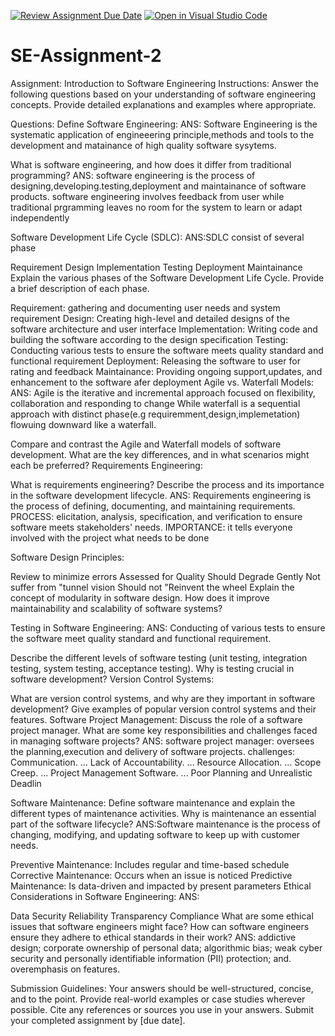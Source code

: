 [![Review Assignment Due Date](https://classroom.github.com/assets/deadline-readme-button-24ddc0f5d75046c5622901739e7c5dd533143b0c8e959d652212380cedb1ea36.svg)](https://classroom.github.com/a/-ucQIGTc)
[![Open in Visual Studio Code](https://classroom.github.com/assets/open-in-vscode-718a45dd9cf7e7f842a935f5ebbe5719a5e09af4491e668f4dbf3b35d5cca122.svg)](https://classroom.github.com/online_ide?assignment_repo_id=15246350&assignment_repo_type=AssignmentRepo)
# SE-Assignment-2
Assignment: Introduction to Software Engineering Instructions: Answer the following questions based on your understanding of software engineering concepts. Provide detailed explanations and examples where appropriate.

Questions: Define Software Engineering: ANS: Software Engineering is the systematic application of engineeering principle,methods and tools to the development and matainance of high quality software sysytems.

What is software engineering, and how does it differ from traditional programming? ANS: software engineering is the process of designing,developing.testing,deployment and maintainance of software products. software engineering involves feedback from user while traditional prgramming leaves no room for the system to learn or adapt independently

Software Development Life Cycle (SDLC): ANS:SDLC consist of several phase

Requirement
Design
Implementation
Testing
Deployment
Maintainance
Explain the various phases of the Software Development Life Cycle. Provide a brief description of each phase.

Requirement: gathering and documenting user needs and system requirement
Design: Creating high-level and detailed designs of the software architecture and user interface
Implementation: Writing code and building the software according to the design specification
Testing: Conducting various tests to ensure the software meets quality standard and functional requirement
Deployment: Releasing the software to user for rating and feedback
Maintainance: Providing ongoing support,updates, and enhancement to the software afer deployment
Agile vs. Waterfall Models: ANS: Agile is the iterative and incremental approach focused on flexibility, collaboration and responding to change While waterfall is a sequential approach with distinct phase(e.g requiremment,design,implemetation) flowuing downward like a waterfall.

Compare and contrast the Agile and Waterfall models of software development. What are the key differences, and in what scenarios might each be preferred? Requirements Engineering:

What is requirements engineering? Describe the process and its importance in the software development lifecycle. ANS: Requirements engineering is the process of defining, documenting, and maintaining requirements. PROCESS: elicitation, analysis, specification, and verification to ensure software meets stakeholders' needs. IMPORTANCE: it tells everyone involved with the project what needs to be done

Software Design Principles:

Review to minimize errors
Assessed for Quality
Should Degrade Gently
Not suffer from "tunnel vision
Should not "Reinvent the wheel
Explain the concept of modularity in software design. How does it improve maintainability and scalability of software systems?

Testing in Software Engineering: ANS: Conducting of various tests to ensure the software meet quality standard and functional requirement.

Describe the different levels of software testing (unit testing, integration testing, system testing, acceptance testing). Why is testing crucial in software development? Version Control Systems:

What are version control systems, and why are they important in software development? Give examples of popular version control systems and their features. Software Project Management: Discuss the role of a software project manager. What are some key responsibilities and challenges faced in managing software projects? ANS: software project manager: oversees the planning,execution and delivery of software projects. challenges: Communication. ... Lack of Accountability. ... Resource Allocation. ... Scope Creep. ... Project Management Software. ... Poor Planning and Unrealistic Deadlin

Software Maintenance: Define software maintenance and explain the different types of maintenance activities. Why is maintenance an essential part of the software lifecycle? ANS:Software maintenance is the process of changing, modifying, and updating software to keep up with customer needs.

Preventive Maintenance: Includes regular and time-based schedule
Corrective Maintenance: Occurs when an issue is noticed
Predictive Maintenance: Is data-driven and impacted by present parameters
Ethical Considerations in Software Engineering: ANS:

Data Security
Reliability
Transparency
Compliance
What are some ethical issues that software engineers might face? How can software engineers ensure they adhere to ethical standards in their work? ANS: addictive design; corporate ownership of personal data; algorithmic bias; weak cyber security and personally identifiable information (PII) protection; and. overemphasis on features.

Submission Guidelines: Your answers should be well-structured, concise, and to the point. Provide real-world examples or case studies wherever possible. Cite any references or sources you use in your answers. Submit your completed assignment by [due date].
